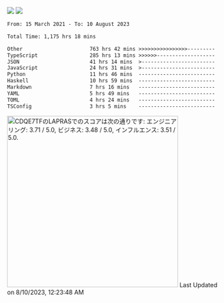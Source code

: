 <div>
  <img src="https://github-readme-stats.vercel.app/api?username=naporin0624&count_private=true&show_icons=true" />
  <img src="https://github-readme-stats.vercel.app/api/top-langs/?username=naporin0624&layout=compact&hide=css" />
  <!--START_SECTION:waka-->

```txt
From: 15 March 2021 - To: 10 August 2023

Total Time: 1,175 hrs 18 mins

Other                      763 hrs 42 mins >>>>>>>>>>>>>>>>---------   64.98 %
TypeScript                 285 hrs 13 mins >>>>>>-------------------   24.27 %
JSON                       41 hrs 14 mins  >------------------------   03.51 %
JavaScript                 24 hrs 31 mins  >------------------------   02.09 %
Python                     11 hrs 46 mins  -------------------------   01.00 %
Haskell                    10 hrs 59 mins  -------------------------   00.93 %
Markdown                   7 hrs 16 mins   -------------------------   00.62 %
YAML                       5 hrs 49 mins   -------------------------   00.50 %
TOML                       4 hrs 24 mins   -------------------------   00.37 %
TSConfig                   3 hrs 5 mins    -------------------------   00.26 %
```

<!--END_SECTION:waka-->
  
  <!--START_SECTION:lapras-card-->
<p ><a href="https://lapras.com/public/CDQE7TF" target="_blank" rel="noopener noreferrer"><img alt="CDQE7TFのLAPRASでのスコアは次の通りです: エンジニアリング: 3.71 / 5.0, ビジネス: 3.48 / 5.0, インフルエンス: 3.51 / 5.0." src="https://lapras-card-generator.vercel.app/api/svg?e=3.71&b=3.48&i=3.51&b1=%23232323&b2=%236d6d6d&i1=%23212121&i2=%23818181&l=ja" width="400" ></a>  
Last Updated on 8/10/2023, 12:23:48 AM</p>
<!--END_SECTION:lapras-card-->
</div>

